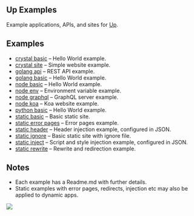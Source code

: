 
## Up Examples

Example applications, APIs, and sites for [Up](https://github.com/apex/up).

## Examples

- [crystal basic](./crystal-basic) – Hello World example.
- [crystal site](./crystal-site) – Simple website example.
- [golang api](./golang-api) – REST API example.
- [golang basic](./golang-basic) – Hello World example.
- [node basic](./node-basic) – Hello World example.
- [node env](./node-env) – Environment variable example.
- [node graphql](./node-graphql) – GraphQL server example.
- [node koa](./node-koa) – Koa website example.
- [python basic](./python-basic) – Hello World example.
- [static basic](./static-basic) – Basic static site.
- [static error pages](./static-error-pages) – Error pages example.
- [static header](./static-header) – Header injection example, configured in JSON.
- [static ignore](./static-ignore) – Basic static site with ignore file.
- [static inject](./static-inject) – Script and style injection example, configured in JSON.
- [static rewrite](./static-rewrite) – Rewrite and redirection example.

## Notes

- Each example has a Readme.md with further details.
- Static examples with error pages, redirects, injection etc may also be applied to dynamic apps.

<a href="https://apex.sh"><img src="http://tjholowaychuk.com:6000/svg/sponsor"></a>
